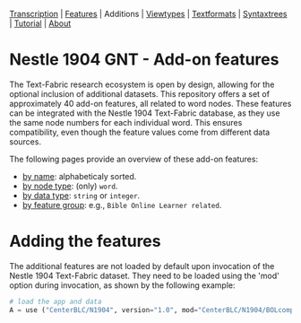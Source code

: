 <a name="start"></a>
<div class="hidden-content">
<a href="../transcription.md">Transcription</a> | <a href="../features/README.md#start">Features</a> | Additions | <a href="../viewtypes.md#start">Viewtypes</a> | <a href="../textformats.md#start">Textformats</a> |  <a href="../syntaxtrees.md#start">Syntaxtrees</a> | <a href="../tutorial/README.md#start">Tutorial</a> | <a href="../about.md#start">About</a>
</div>

# Nestle 1904 GNT - Add-on features

The Text-Fabric research ecosystem is open by design, allowing for the optional inclusion of additional datasets. This repository offers a set of approximately 40 add-on features, all related to word nodes. These features can be integrated with the Nestle 1904 Text-Fabric database, as they use the same node numbers for each individual word. This ensures compatibility, even though the feature values come from different data sources.

The following pages provide an overview of these add-on features:
  * [by name](featuresbyname.md#start): alphabeticaly sorted.
  * [by node type](featuresbynodetype.md#start): (only) `word`.
  * [by data type](featuresbydatatype.md#start): `string` or `integer`.
  * [by feature group](featuresbyfeaturegroup.md#start): e.g., `Bible Online Learner related`.
  
# Adding the features

The additional features are not loaded by default upon invocation of the Nestle 1904 Text-Fabric dataset. They need to be loaded using the 'mod' option during invocation, as shown by the following example:

```python
# load the app and data
A = use ("CenterBLC/N1904", version="1.0", mod="CenterBLC/N1904/BOLcomplement/tf/", hoist=globals())
```
